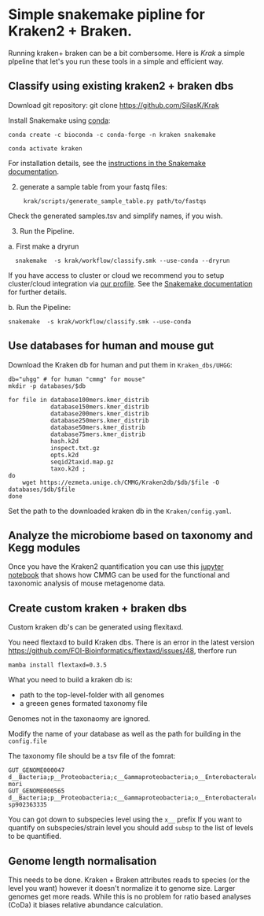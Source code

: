 # Simple snakemake pipline for Kraken2 + Braken.

Running kraken+ braken can be a bit combersome. Here is *Krak* a simple plpeline that let's you run these tools in a simple and efficient way. 

## Classify using existing kraken2 + braken dbs

Download git repository:
    git clone https://github.com/SilasK/Krak

Install Snakemake using [conda](https://conda.io/projects/conda/en/latest/user-guide/install/index.html):

    conda create -c bioconda -c conda-forge -n kraken snakemake

    conda activate kraken

For installation details, see the [instructions in the Snakemake documentation](https://snakemake.readthedocs.io/en/stable/getting_started/installation.html).


2. generate a sample table from your fastq files:

        krak/scripts/generate_sample_table.py path/to/fastqs


Check the generated samples.tsv and simplify names, if you wish.

3. Run the Pipeline.

a. First make a dryrun

      snakemake  -s krak/workflow/classify.smk --use-conda --dryrun


  If you have access to cluster or cloud we recommend you to setup cluster/cloud integration via [our profile](https://github.com/Snakemake-Profiles/generic). 
  See the [Snakemake documentation](https://snakemake.readthedocs.io/en/stable/executable.html) for further details.

  b. Run the Pipeline:

    snakemake  -s krak/workflow/classify.smk --use-conda 



## Use databases for human and mouse gut

Download the Kraken db for human and put them in `Kraken_dbs/UHGG`:

    db="uhgg" # for human "cmmg" for mouse"
    mkdir -p databases/$db
    
    for file in database100mers.kmer_distrib
                database150mers.kmer_distrib
                database200mers.kmer_distrib
                database250mers.kmer_distrib
                database50mers.kmer_distrib
                database75mers.kmer_distrib
                hash.k2d
                inspect.txt.gz
                opts.k2d
                seqid2taxid.map.gz
                taxo.k2d ; 
    do 
        wget https://ezmeta.unige.ch/CMMG/Kraken2db/$db/$file -O databases/$db/$file
    done

    

Set the path to the downloaded kraken db in the `Kraken/config.yaml`.


## Analyze the microbiome based on taxonomy and Kegg modules

Once you have the Kraken2 quantification you can use this [jupyter notebook](https://colab.research.google.com/github/trajkovski-lab/CMMG/blob/main/notebooks/Analyze-cold-adapted-microbiota.ipynb) that shows how CMMG can be used for the functional and taxonomic analysis of mouse metagenome data.


## Create custom kraken + braken dbs
Custom kraken db's can be generated using flexitaxd.

You need flextaxd to build Kraken dbs. There is an error in the latest version https://github.com/FOI-Bioinformatics/flextaxd/issues/48, therfore run

    mamba install flextaxd=0.3.5
    
    
 What you need to build a kraken db is:
  - path to the top-level-folder with all genomes
  - a greeen genes formated taxonomy file

Genomes not in the taxonaomy are ignored. 
  
Modify the name of your database as well as the path for building in the `config.file` 

The taxonomy file should be a tsv file of the fomrat:
```
GUT_GENOME000047        d__Bacteria;p__Proteobacteria;c__Gammaproteobacteria;o__Enterobacterales;f__Enterobacteriaceae;g__Enterobacter;s__Enterobacter mori
GUT_GENOME000565        d__Bacteria;p__Proteobacteria;c__Gammaproteobacteria;o__Enterobacterales;f__Enterobacteriaceae;g__Kluyvera;s__Kluyvera sp902363335
```

You can got down to subspecies level using the `x__` prefix
If you want to quantify on subspecies/strain level you should add `subsp` to the list of levels to be quantified.


## Genome length normalisation
This needs to be done. 
Kraken + Braken attributes reads to species (or the level you want) however it doesn't normalize it to genome size. Larger genomes get more reads. While this is no problem for ratio based analyses (CoDa) it biases relative abundance calculation. 
